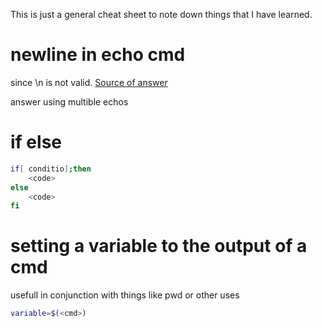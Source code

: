 This is just a general cheat sheet to note down things that I have learned.


# newline in echo cmd
since \\n is not valid. 
[Source of answer](https://stackoverflow.com/questions/132799/how-can-i-echo-a-newline-in-a-batch-file)

answer using multible echos 

# if else 

```sh
if[ conditio];then
	<code>
else
	<code>
fi
```


# setting a variable to the output of a cmd 
usefull in conjunction with things like pwd or other uses 

```sh
variable=$(<cmd>)
```
